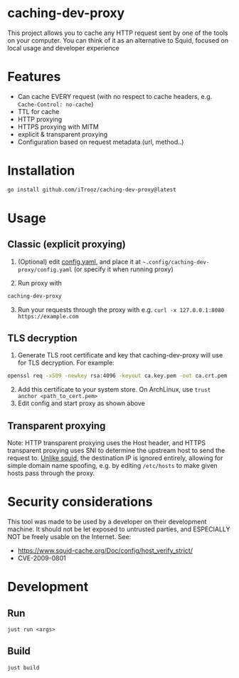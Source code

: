 # caching-dev-proxy

This project allows you to cache any HTTP request sent by one of the tools on your computer. You can think of it as an alternative to Squid, focused on local usage and developer experience

# Features
- Can cache EVERY request (with no respect to cache headers, e.g. `Cache-Control: no-cache`)
- TTL for cache
- HTTP proxying
- HTTPS proxying with MITM
- explicit & transparent proxying
- Configuration based on request metadata (url, method..)

# Installation

```sh
go install github.com/iTrooz/caching-dev-proxy@latest
```

# Usage

## Classic (explicit proxying)

1. (Optional) edit [config.yaml](./config.yaml), and place it at `~.config/caching-dev-proxy/config.yaml` (or specify it when running proxy)

2. Run proxy with
```sh
caching-dev-proxy
```

3. Run your requests through the proxy with e.g. `curl -x 127.0.0.1:8080 https://example.com`

## TLS decryption
1. Generate TLS root certificate and key that caching-dev-proxy will use for TLS decryption. For example:
```sh
openssl req -x509 -newkey rsa:4096 -keyout ca.key.pem -out ca.crt.pem -days 8250 -nodes -subj "/CN=My CA"
```
2. Add this certificate to your system store. On ArchLinux, use `trust anchor <path_to_cert.pem>`
3. Edit config and start proxy as shown above

## Transparent proxying
Note: HTTP transparent proxying uses the Host header, and HTTPS transparent proxying uses SNI to determine the upstream host to send the request to. [Unlike squid](https://www.squid-cache.org/Doc/config/host_verify_strict/), the destination IP is ignored entirely, allowing for simple domain name spoofing, e.g. by editing `/etc/hosts` to make given hosts pass through the proxy.

# Security considerations
This tool was made to be used by a developer on their development machine. It should not be let exposed to untrusted parties, and ESPECIALLY NOT be freely usable on the Internet.
See:
- https://www.squid-cache.org/Doc/config/host_verify_strict/
- CVE-2009-0801

# Development
## Run
`just run <args>`
## Build
`just build`
